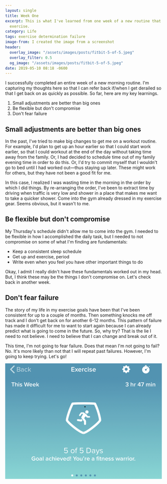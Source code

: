 ```yaml
---
layout: single
title: Week One
excerpt: This is what I've learned from one week of a new routine that includes daily
  exercise.
category: Life
tags: exercise determination failure
image-from: I created the image from a screenshot
header:
  overlay_image: "/assets/images/posts/fitbit-5-of-5.jpeg"
  overlay_filter: 0.5
  og_image: "/assets/images/posts/fitbit-5-of-5.jpeg"
date: 2019-05-10 08:18 -0600
---
```

I successfully completed an entire week of a new morning routine. I'm capturing my thoughts here so that I can refer back if/when I get derailed so that I get back on as quickly as possible. So far, here are my key learnings.

1. Small adjustments are better than big ones
2. Be flexible but don't compromise
3. Don't fear failure

## Small adjustments are better than big ones

In the past, I've tried to make big changes to get me on a workout routine. For example, I'd plan to get up an hour earlier so that I could start work earlier, so that I could workout at the end of the day without taking time away from the family. Or, I had decided to schedule time out of my family evening time in order to do this. Or, I'd try to commit myself that I wouldn't go to bed until I had worked out—thus staying up later. These might work for others, but they have not been a good fit for me.

In this case, I realized I was wasting time in the morning in the order by which I did things. By re-arranging the order, I've been to extract time by driving when traffic is very low and shower in a place that makes me want to take a quicker shower. Come into the gym already dressed in my exercise gear. Seems obvious, but it wasn't to me.

## Be flexible but don't compromise

My Thursday's schedule didn't allow me to come into the gym. I needed to be flexible in how I accomplished the daily task, but I needed to not compromise on some of what I'm finding are fundamentals:

- Keep a consistent sleep schedule
- Get up and exercise, period
- Write even when you feel you have other important things to do

Okay, I admit I really didn't have these fundamentals worked out in my head. But, I think these may be the things I don't compromise on. Let's check back in another week.

## Don't fear failure

The story of my life in my exercise goals have been that I've been consistent for up to a couple of months. Then something knocks me off track and I don't get back on for another 6-12 months. This pattern of failure has made it difficult for me to want to start again because I can already predict what is going to come in the future. So, why try? That is the lie I need to not believe. I need to believe that I can change and break out of it.

This time, I'm not going to fear failure. Does that mean I'm not going to fail? No. It's more likely than not that I will repeat past failures. However, I'm going to keep trying. Let's go!

![Exercise 5 of 5](/assets/images/posts/fitbit-5-of-5.jpeg)